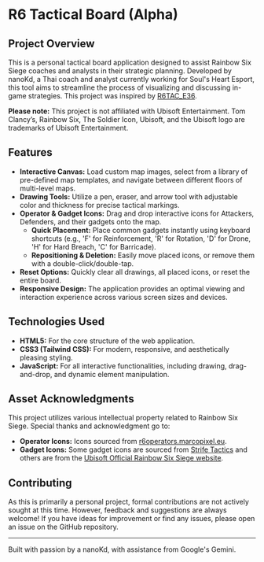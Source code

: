 # R6 Tactical Board (Alpha)

## Project Overview

This is a personal tactical board application designed to assist Rainbow Six Siege coaches and analysts in their strategic planning. Developed by nanoKd, a Thai coach and analyst currently working for Soul's Heart Esport, this tool aims to streamline the process of visualizing and discussing in-game strategies. This project was inspired by [R6TAC_E36](https://github.com/s3min141/R6TAC).

**Please note:** This project is not affiliated with Ubisoft Entertainment. Tom Clancy’s, Rainbow Six, The Soldier Icon, Ubisoft, and the Ubisoft logo are trademarks of Ubisoft Entertainment.

## Features

* **Interactive Canvas:** Load custom map images, select from a library of pre-defined map templates, and navigate between different floors of multi-level maps.
* **Drawing Tools:** Utilize a pen, eraser, and arrow tool with adjustable color and thickness for precise tactical markings.
* **Operator & Gadget Icons:** Drag and drop interactive icons for Attackers, Defenders, and their gadgets onto the map.
    * **Quick Placement:** Place common gadgets instantly using keyboard shortcuts (e.g., 'F' for Reinforcement, 'R' for Rotation, 'D' for Drone, 'H' for Hard Breach, 'C' for Barricade).
    * **Repositioning & Deletion:** Easily move placed icons, or remove them with a double-click/double-tap.
* **Reset Options:** Quickly clear all drawings, all placed icons, or reset the entire board.
* **Responsive Design:** The application provides an optimal viewing and interaction experience across various screen sizes and devices.

## Technologies Used

* **HTML5:** For the core structure of the web application.
* **CSS3 (Tailwind CSS):** For modern, responsive, and aesthetically pleasing styling.
* **JavaScript:** For all interactive functionalities, including drawing, drag-and-drop, and dynamic element manipulation.

## Asset Acknowledgments

This project utilizes various intellectual property related to Rainbow Six Siege. Special thanks and acknowledgment go to:

* **Operator Icons:** Icons sourced from [r6operators.marcopixel.eu](https://r6operators.marcopixel.eu).
* **Gadget Icons:** Some gadget icons are sourced from [Strife Tactics](https://tactics.strife.gg) and others are from the [Ubisoft Official Rainbow Six Siege website](https://www.ubisoft.com/en-us/game/rainbow-six/siege/game-info/operators).

## Contributing

As this is primarily a personal project, formal contributions are not actively sought at this time. However, feedback and suggestions are always welcome! If you have ideas for improvement or find any issues, please open an issue on the GitHub repository.

---

Built with passion by a nanoKd, with assistance from Google's Gemini.
